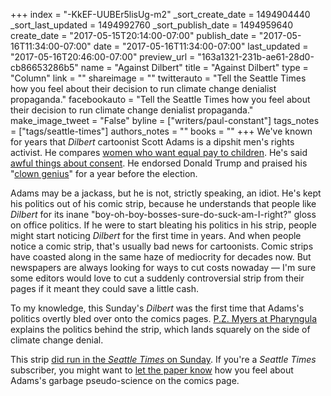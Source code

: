 +++
index = "-KkEF-UUBEr5lisUg-m2"
_sort_create_date = 1494904440
_sort_last_updated = 1494992760
_sort_publish_date = 1494959640
create_date = "2017-05-15T20:14:00-07:00"
publish_date = "2017-05-16T11:34:00-07:00"
date = "2017-05-16T11:34:00-07:00"
last_updated = "2017-05-16T20:46:00-07:00"
preview_url = "163a1321-231b-ae61-28d0-cb86653286b5"
name = "Against Dilbert"
title = "Against Dilbert"
type = "Column"
link = ""
shareimage = ""
twitterauto = "Tell the Seattle Times how you feel about their decision to run climate change denialist propaganda."
facebookauto = "Tell the Seattle Times how you feel about their decision to run climate change denialist propaganda."
make_image_tweet = "False"
byline = ["writers/paul-constant"]
tags_notes = ["tags/seattle-times"]
authors_notes = ""
books = ""
+++
We've known for years that *Dilbert* cartoonist Scott Adams is a dipshit men's rights activist. He compares [women who want equal pay to children](http://comicsalliance.com/scott-adam-sexist-mens-rights/). He's said [awful things about consent](https://www.themarysue.com/scott-adams-consent/). He endorsed Donald Trump and praised his "[clown genius](http://blog.dilbert.com/post/126589300371/clown-genius)" for a year before the election.

Adams may be a jackass, but he is not, strictly speaking, an idiot. He's kept his politics out of his comic strip, because he understands that people like *Dilbert* for its inane "boy-oh-boy-bosses-sure-do-suck-am-I-right?" gloss on office politics. If he were to start bleating his politics in his strip, people might start noticing *Dilbert* for the first time in years. And when people notice a comic strip, that's usually bad news for cartoonists. Comic strips have coasted along in the same haze of mediocrity for decades now. But newspapers are always looking for ways to cut costs nowaday — I'm sure some editors would love to cut a suddenly controversial strip from their pages if it meant they could save a little cash.

To my knowledge, this Sunday's *Dilbert* was the first time that Adams's politics overtly bled over onto the comics pages. [P.Z. Myers at Pharyngula](http://freethoughtblogs.com/pharyngula/2017/05/14/scott-adams-embarks-on-the-johnny-hart-road/) explains the politics behind the strip, which lands squarely on the side of climate change denial. 

This strip [did run in the *Seattle Times* on Sunday](http://www.seattletimes.com/comics-universal/?amu=/dilbert/2017/05/14). If you're a *Seattle Times* subscriber, you might want to [let the paper know](http://www.seattletimes.com/contact/) how you feel about Adams's garbage pseudo-science on the comics page.